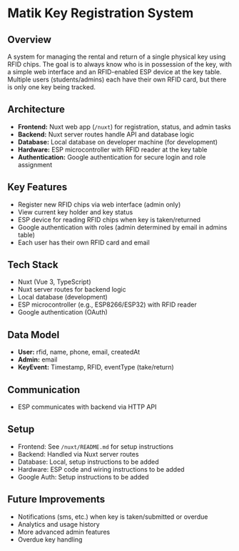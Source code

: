 # Matik Key Registration System

## Overview
A system for managing the rental and return of a single physical key using RFID chips. The goal is to always know who is in possession of the key, with a simple web interface and an RFID-enabled ESP device at the key table. Multiple users (students/admins) each have their own RFID card, but there is only one key being tracked.

## Architecture
- **Frontend:** Nuxt web app (`/nuxt`) for registration, status, and admin tasks
- **Backend:** Nuxt server routes handle API and database logic
- **Database:** Local database on developer machine (for development)
- **Hardware:** ESP microcontroller with RFID reader at the key table
- **Authentication:** Google authentication for secure login and role assignment

## Key Features
- Register new RFID chips via web interface (admin only)
- View current key holder and key status
- ESP device for reading RFID chips when key is taken/returned
- Google authentication with roles (admin determined by email in admins table)
- Each user has their own RFID card and email

## Tech Stack
- Nuxt (Vue 3, TypeScript)
- Nuxt server routes for backend logic
- Local database (development)
- ESP microcontroller (e.g., ESP8266/ESP32) with RFID reader
- Google authentication (OAuth)

## Data Model
- **User:** rfid, name, phone, email, createdAt
- **Admin:** email
- **KeyEvent:** Timestamp, RFID, eventType (take/return)

## Communication
- ESP communicates with backend via HTTP API

## Setup
- Frontend: See `/nuxt/README.md` for setup instructions
- Backend: Handled via Nuxt server routes
- Database: Local, setup instructions to be added
- Hardware: ESP code and wiring instructions to be added
- Google Auth: Setup instructions to be added

## Future Improvements
- Notifications (sms, etc.) when key is taken/submitted or overdue
- Analytics and usage history
- More advanced admin features
- Overdue key handling
